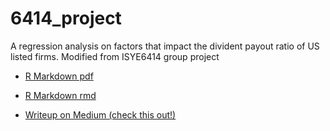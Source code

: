 # 6414_project
A regression analysis on factors that impact the divident payout ratio of US listed firms. Modified from ISYE6414 group project

* [R Markdown pdf](https://github.com/lazayxc/Dividend_Payout_Ratio_Regression/blob/main/ISyE_6414_Project_R_Markdown.pdf)
* [R Markdown rmd](https://github.com/lazayxc/Dividend_Payout_Ratio_Regression/blob/main/ISyE_6414_Project_R_Code.Rmd)

* [Writeup on Medium (check this out!)](https://medium.com/@sherryyxc/what-impacts-the-dividend-payout-ratio-of-us-listed-firms-f3d512c8caef#0655-2354cf87b4fa)

